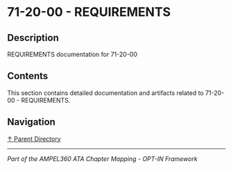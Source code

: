 # 71-20-00 - REQUIREMENTS

## Description

REQUIREMENTS documentation for 71-20-00

## Contents

This section contains detailed documentation and artifacts related to 71-20-00 - REQUIREMENTS.

## Navigation

[↑ Parent Directory](../README.md)

---

*Part of the AMPEL360 ATA Chapter Mapping - OPT-IN Framework*
